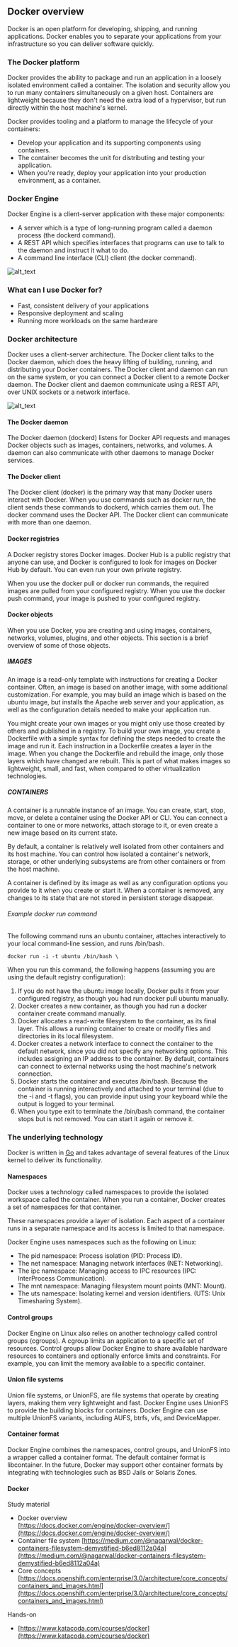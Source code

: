 ## Docker overview

Docker is an open platform for developing, shipping, and running applications. Docker enables you to separate your applications from your infrastructure so you can deliver software quickly. 


### The Docker platform

Docker provides the ability to package and run an application in a loosely isolated environment called a container. The isolation and security allow you to run many containers simultaneously on a given host. Containers are lightweight because they don't need the extra load of a hypervisor, but run directly within the host machine's kernel.

Docker provides tooling and a platform to manage the lifecycle of your containers:



*   Develop your application and its supporting components using containers.
*   The container becomes the unit for distributing and testing your application.
*   When you're ready, deploy your application into your production environment, as a container.


### Docker Engine

Docker Engine is a client-server application with these major components:



*   A server which is a type of long-running program called a daemon process (the dockerd command).
*   A REST API which specifies interfaces that programs can use to talk to the daemon and instruct it what to do.
*   A command line interface (CLI) client (the docker command).


![alt_text](images/engine-components-flow.png)



### What can I use Docker for?



*   Fast, consistent delivery of your applications
*   Responsive deployment and scaling
*   Running more workloads on the same hardware


### Docker architecture

Docker uses a client-server architecture. The Docker client talks to the Docker daemon, which does the heavy lifting of building, running, and distributing your Docker containers. The Docker client and daemon can run on the same system, or you can connect a Docker client to a remote Docker daemon. The Docker client and daemon communicate using a REST API, over UNIX sockets or a network interface.


![alt_text](images/architecture.png)



#### The Docker daemon

The Docker daemon (dockerd) listens for Docker API requests and manages Docker objects such as images, containers, networks, and volumes. A daemon can also communicate with other daemons to manage Docker services.


#### The Docker client

The Docker client (docker) is the primary way that many Docker users interact with Docker. When you use commands such as docker run, the client sends these commands to dockerd, which carries them out. The docker command uses the Docker API. The Docker client can communicate with more than one daemon.


#### Docker registries

A Docker registry stores Docker images. Docker Hub is a public registry that anyone can use, and Docker is configured to look for images on Docker Hub by default. You can even run your own private registry. 

When you use the docker pull or docker run commands, the required images are pulled from your configured registry. When you use the docker push command, your image is pushed to your configured registry.


#### Docker objects

When you use Docker, you are creating and using images, containers, networks, volumes, plugins, and other objects. This section is a brief overview of some of those objects.


##### IMAGES

An image is a read-only template with instructions for creating a Docker container. Often, an image is based on another image, with some additional customization. For example, you may build an image which is based on the ubuntu image, but installs the Apache web server and your application, as well as the configuration details needed to make your application run.

You might create your own images or you might only use those created by others and published in a registry. To build your own image, you create a Dockerfile with a simple syntax for defining the steps needed to create the image and run it. Each instruction in a Dockerfile creates a layer in the image. When you change the Dockerfile and rebuild the image, only those layers which have changed are rebuilt. This is part of what makes images so lightweight, small, and fast, when compared to other virtualization technologies.


##### CONTAINERS

A container is a runnable instance of an image. You can create, start, stop, move, or delete a container using the Docker API or CLI. You can connect a container to one or more networks, attach storage to it, or even create a new image based on its current state.

By default, a container is relatively well isolated from other containers and its host machine. You can control how isolated a container's network, storage, or other underlying subsystems are from other containers or from the host machine.

A container is defined by its image as well as any configuration options you provide to it when you create or start it. When a container is removed, any changes to its state that are not stored in persistent storage disappear.


###### Example docker run command

The following command runs an ubuntu container, attaches interactively to your local command-line session, and runs /bin/bash.

```
docker run -i -t ubuntu /bin/bash \
```

When you run this command, the following happens (assuming you are using the default registry configuration):



1. If you do not have the ubuntu image locally, Docker pulls it from your configured registry, as though you had run docker pull ubuntu manually.
2. Docker creates a new container, as though you had run a docker container create command manually.
3. Docker allocates a read-write filesystem to the container, as its final layer. This allows a running container to create or modify files and directories in its local filesystem.
4. Docker creates a network interface to connect the container to the default network, since you did not specify any networking options. This includes assigning an IP address to the container. By default, containers can connect to external networks using the host machine's network connection.
5. Docker starts the container and executes /bin/bash. Because the container is running interactively and attached to your terminal (due to the -i and -t flags), you can provide input using your keyboard while the output is logged to your terminal.
6. When you type exit to terminate the /bin/bash command, the container stops but is not removed. You can start it again or remove it.


### The underlying technology

Docker is written in [Go](https://golang.org/) and takes advantage of several features of the Linux kernel to deliver its functionality.


#### Namespaces

Docker uses a technology called namespaces to provide the isolated workspace called the container. When you run a container, Docker creates a set of namespaces for that container.

These namespaces provide a layer of isolation. Each aspect of a container runs in a separate namespace and its access is limited to that namespace.

Docker Engine uses namespaces such as the following on Linux:



*   The pid namespace: Process isolation (PID: Process ID).
*   The net namespace: Managing network interfaces (NET: Networking).
*   The ipc namespace: Managing access to IPC resources (IPC: InterProcess Communication).
*   The mnt namespace: Managing filesystem mount points (MNT: Mount).
*   The uts namespace: Isolating kernel and version identifiers. (UTS: Unix Timesharing System).


#### Control groups

Docker Engine on Linux also relies on another technology called control groups (cgroups). A cgroup limits an application to a specific set of resources. Control groups allow Docker Engine to share available hardware resources to containers and optionally enforce limits and constraints. For example, you can limit the memory available to a specific container.


#### Union file systems

Union file systems, or UnionFS, are file systems that operate by creating layers, making them very lightweight and fast. Docker Engine uses UnionFS to provide the building blocks for containers. Docker Engine can use multiple UnionFS variants, including AUFS, btrfs, vfs, and DeviceMapper.


#### Container format

Docker Engine combines the namespaces, control groups, and UnionFS into a wrapper called a container format. The default container format is libcontainer. In the future, Docker may support other container formats by integrating with technologies such as BSD Jails or Solaris Zones.


#### Docker

Study material



*   Docker overview  \
[https://docs.docker.com/engine/docker-overview/](https://docs.docker.com/engine/docker-overview/)
*   Container file system [https://medium.com/@nagarwal/docker-containers-filesystem-demystified-b6ed8112a04a](https://medium.com/@nagarwal/docker-containers-filesystem-demystified-b6ed8112a04a)
*   Core concepts [https://docs.openshift.com/enterprise/3.0/architecture/core_concepts/containers_and_images.html](https://docs.openshift.com/enterprise/3.0/architecture/core_concepts/containers_and_images.html)

Hands-on



*   [https://www.katacoda.com/courses/docker](https://www.katacoda.com/courses/docker)


